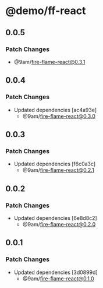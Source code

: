 # @demo/ff-react

## 0.0.5

### Patch Changes

-   @9am/fire-flame-react@0.3.1

## 0.0.4

### Patch Changes

-   Updated dependencies [ac4a93e]
    -   @9am/fire-flame-react@0.3.0

## 0.0.3

### Patch Changes

-   Updated dependencies [f6c0a3c]
    -   @9am/fire-flame-react@0.2.1

## 0.0.2

### Patch Changes

-   Updated dependencies [6e8d8c2]
    -   @9am/fire-flame-react@0.2.0

## 0.0.1

### Patch Changes

-   Updated dependencies [3d0899d]
    -   @9am/fire-flame-react@0.1.0
